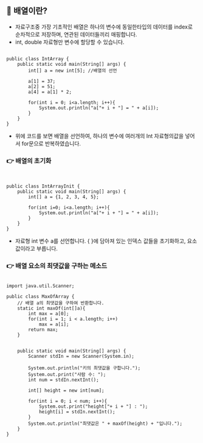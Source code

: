 ## 📌 배열이란? 
+ 자료구조중 가장 기초적인 배열은 하나의 변수에 동일한타입의 데이터를 index로 순차적으로 저장하며, 연관된 데이터들끼리 매핑합니다. 
+ int, double 자료형만 변수에 할당할 수 있습니다. 

~~~

public class IntArray {
    public static void main(String[] args) {
        int[] a = new int[5]; //배열의 선언

        a[1] = 37;
        a[2] = 51;
        a[4] = a[1] * 2;

        for(int i = 0; i<a.length; i++){
            System.out.println("a["+ i + "] = " + a[i]);
        }
    }
}

~~~
+ 위에 코드를 보면 배열을 선언하여, 하나의 변수에 여러개의 Int 자료형의값을 넣어서 for문으로 반복하였습니다.  

### 👉 배열의 초기화
~~~


public class IntArrayInit {
    public static void main(String[] args) {
        int[] a = {1, 2, 3, 4, 5};

        for(int i=0; i<a.length; i++){
            System.out.println("a["+ i + "] = " + a[i]);
        }
    }
}

~~~
+ 자료형 int 변수 a를 선언합니다. { }에 담아져 있는 인덱스 값들을 초기화하고, 요소값이라고 부릅니다. 

### 👉 배열 요소의 최댓값을 구하는 메소드
~~~

import java.util.Scanner;

public class MaxOfArray {
    // 배열 a의 최댓값을 구하여 반환합니다.
    static int maxOf(int[]a){
        int max = a[0];
        for(int i = 1; i < a.length; i++)
            max = a[i];
        return max;
    }


    public static void main(String[] args) {
        Scanner stdIn = new Scanner(System.in);

        System.out.println("키의 최댓값을 구합니다.");
        System.out.print("사람 수: ");
        int num = stdIn.nextInt();

        int[] height = new int[num];

        for(int i = 0; i < num; i++){
            System.out.print("height["+ i + "] : ");
            height[i] = stdIn.nextInt();
        }
        System.out.println("최댓값은 " + maxOf(height) + "입니다.");
    }
}

~~~

